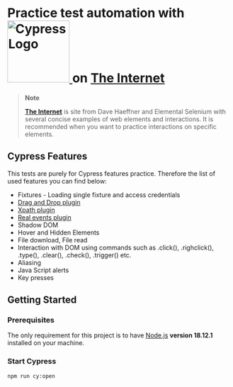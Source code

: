 <h1>
  Practice test automation with <a href="https://cypress.io"> <img width="140" alt="Cypress Logo" src="https://s4-recruiting.cdn.greenhouse.io/external_greenhouse_job_boards/logos/400/113/000/resized/logo_landscape_(1).png?1643756332" /> </a> on <a href="http://the-internet.herokuapp.com/">The Internet</a>
</h1>

> **Note**
>
> **<a href="http://the-internet.herokuapp.com/">The Internet</a>** is site from Dave Haeffner and Elemental Selenium with several concise examples of web elements and interactions. It is recommended when you want to practice interactions on specific elements.
>
## Cypress Features
This tests are purely for Cypress features practice. Therefore the list of used features you can find below:
+ Fixtures - Loading single fixture and access credentials 
+ <a href="https://github.com/4teamwork/cypress-drag-drop">Drag and Drop plugin</a>
+ <a href="https://github.com/cypress-io/cypress/tree/develop/npm/xpath">Xpath plugin</a>
+ <a href="https://github.com/dmtrKovalenko/cypress-real-events">Real events plugin</a>
+ Shadow DOM
+ Hover and Hidden Elements
+ File download, File read
+ Interaction with DOM using commands such as .click(), .righclick(), .type(), .clear(), .check(), .trigger() etc.
+ Aliasing
+ Java Script alerts
+ Key presses


## Getting Started

### Prerequisites

The only requirement for this project is to have [Node.js](https://nodejs.org/en/) **version 18.12.1** installed on your machine.

### Start Cypress

```shell
npm run cy:open
```


